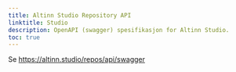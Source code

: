 ```yaml
---
title: Altinn Studio Repository API
linktitle: Studio
description: OpenAPI (swagger) spesifikasjon for Altinn Studio.
toc: true
---
```


Se https://altinn.studio/repos/api/swagger
